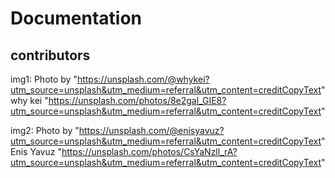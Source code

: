 # Documentation

## contributors

img1: Photo by "https://unsplash.com/@whykei?utm_source=unsplash&utm_medium=referral&utm_content=creditCopyText" why kei "https://unsplash.com/photos/8e2gal_GIE8?utm_source=unsplash&utm_medium=referral&utm_content=creditCopyText"

img2: Photo by "https://unsplash.com/@enisyavuz?utm_source=unsplash&utm_medium=referral&utm_content=creditCopyText" Enis Yavuz "https://unsplash.com/photos/CsYaNzll_rA?utm_source=unsplash&utm_medium=referral&utm_content=creditCopyText"
